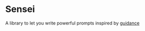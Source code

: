 # Sensei

A library to let you write powerful prompts inspired by [guidance](https://github.com/microsoft/guidance)